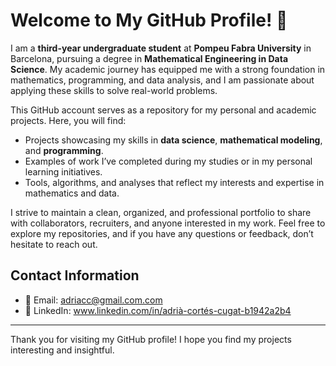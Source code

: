 # Welcome to My GitHub Profile! 👋

I am a **third-year undergraduate student** at **Pompeu Fabra University** in Barcelona, pursuing a degree in **Mathematical Engineering in Data Science**. My academic journey has equipped me with a strong foundation in mathematics, programming, and data analysis, and I am passionate about applying these skills to solve real-world problems.

This GitHub account serves as a repository for my personal and academic projects. Here, you will find:
- Projects showcasing my skills in **data science**, **mathematical modeling**, and **programming**.
- Examples of work I’ve completed during my studies or in my personal learning initiatives.
- Tools, algorithms, and analyses that reflect my interests and expertise in mathematics and data.

I strive to maintain a clean, organized, and professional portfolio to share with collaborators, recruiters, and anyone interested in my work.
Feel free to explore my repositories, and if you have any questions or feedback, don’t hesitate to reach out.

## Contact Information
- 📧 Email: adriacc@gmail.com.com
- 💼 LinkedIn: www.linkedin.com/in/adrià-cortés-cugat-b1942a2b4

---

Thank you for visiting my GitHub profile! I hope you find my projects interesting and insightful.
